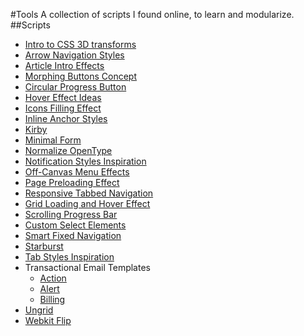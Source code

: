 #Tools
	A collection of scripts I found online, to learn and modularize.
##Scripts
- [Intro to CSS 3D transforms](http://nonlinear.github.io/tools/scripts/3dtransforms/index.html)
- [Arrow Navigation Styles](http://nonlinear.github.io/tools/scripts/ArrowNavigationStyles/index.html)
- [Article Intro Effects](http://nonlinear.github.io/tools/scripts/ArticleIntroEffects/index.html)
- [Morphing Buttons Concept](http://nonlinear.github.io/tools/scripts/ButtonComponentMorph/index.html)
- [Circular Progress Button](http://nonlinear.github.io/tools/scripts/CircularProgressButton/index.html)
- [Hover Effect Ideas](http://nonlinear.github.io/tools/scripts/HoverEffectIdeas/index.html)
- [Icons Filling Effect](http://nonlinear.github.io/tools/scripts/icons-filling-effect/index.html)
- [Inline Anchor Styles](http://nonlinear.github.io/tools/scripts/InlineAnchorStyles/index.html)
- [Kirby](http://nonlinear.github.io/tools/scripts/kirby-2.0.0/index.html)
- [Minimal Form](http://nonlinear.github.io/tools/scripts/MinimalForm/index.html)
- [Normalize OpenType](http://nonlinear.github.io/tools/scripts/normalize-opentype/test/index.html)
- [Notification Styles Inspiration](http://nonlinear.github.io/tools/scripts/NotificationStyles/index.html)
- [Off-Canvas Menu Effects](http://nonlinear.github.io/tools/scripts/OffCanvasMenuEffects/index.html)
- [Page Preloading Effect](http://nonlinear.github.io/tools/scripts/PagePreloadingEffect/index.html)
- [Responsive Tabbed Navigation](http://nonlinear.github.io/tools/scripts/responsive-tabbed-navigation/index.html)
- [Grid Loading and Hover Effect](http://nonlinear.github.io/tools/scripts/SamsungGrid/index.html)
- [Scrolling Progress Bar](http://nonlinear.github.io/tools/scripts/scrolling-progress-bar/index.html)
- [Custom Select Elements](http://nonlinear.github.io/tools/scripts/SelectInspiration/index.html)
- [Smart Fixed Navigation](http://nonlinear.github.io/tools/scripts/smart-fixed-navigation/index.html)
- [Starburst](http://nonlinear.github.io/tools/scripts/Starburst/index.html)
- [Tab Styles Inspiration](http://nonlinear.github.io/tools/scripts/TabStylesInspiration/index.html)
- Transactional Email Templates
	- [Action](http://nonlinear.github.io/tools/scripts/transactional-email-templates/templates/action.html)
	- [Alert](http://nonlinear.github.io/tools/scripts/transactional-email-templates/templates/alert.html)
	- [Billing](http://nonlinear.github.io/tools/scripts/transactional-email-templates/templates/billing.html)
- [Ungrid](http://nonlinear.github.io/tools/scripts/ungrid-gh-pages/index.html)
- [Webkit Flip](http://nonlinear.github.io/tools/scripts/webkit-flip/demo/index.html)